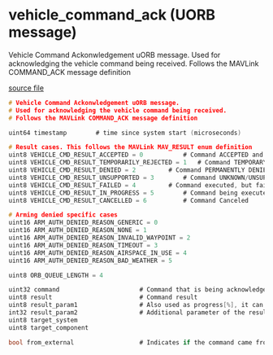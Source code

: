 # vehicle_command_ack (UORB message)

Vehicle Command Ackonwledgement uORB message.
Used for acknowledging the vehicle command being received.
Follows the MAVLink COMMAND_ACK message definition

[source file](https://github.com/PX4/PX4-Autopilot/blob/main/msg/vehicle_command_ack.msg)

```c
# Vehicle Command Ackonwledgement uORB message.
# Used for acknowledging the vehicle command being received.
# Follows the MAVLink COMMAND_ACK message definition

uint64 timestamp		# time since system start (microseconds)

# Result cases. This follows the MAVLink MAV_RESULT enum definition
uint8 VEHICLE_CMD_RESULT_ACCEPTED = 0			# Command ACCEPTED and EXECUTED |
uint8 VEHICLE_CMD_RESULT_TEMPORARILY_REJECTED = 1	# Command TEMPORARY REJECTED/DENIED |
uint8 VEHICLE_CMD_RESULT_DENIED = 2			# Command PERMANENTLY DENIED |
uint8 VEHICLE_CMD_RESULT_UNSUPPORTED = 3		# Command UNKNOWN/UNSUPPORTED |
uint8 VEHICLE_CMD_RESULT_FAILED = 4			# Command executed, but failed |
uint8 VEHICLE_CMD_RESULT_IN_PROGRESS = 5		# Command being executed |
uint8 VEHICLE_CMD_RESULT_CANCELLED = 6			# Command Canceled

# Arming denied specific cases
uint16 ARM_AUTH_DENIED_REASON_GENERIC = 0
uint16 ARM_AUTH_DENIED_REASON_NONE = 1
uint16 ARM_AUTH_DENIED_REASON_INVALID_WAYPOINT = 2
uint16 ARM_AUTH_DENIED_REASON_TIMEOUT = 3
uint16 ARM_AUTH_DENIED_REASON_AIRSPACE_IN_USE = 4
uint16 ARM_AUTH_DENIED_REASON_BAD_WEATHER = 5

uint8 ORB_QUEUE_LENGTH = 4

uint32 command						# Command that is being acknowledged
uint8 result						# Command result
uint8 result_param1					# Also used as progress[%], it can be set with the reason why the command was denied, or the progress percentage when result is MAV_RESULT_IN_PROGRESS
int32 result_param2					# Additional parameter of the result, example: which parameter of MAV_CMD_NAV_WAYPOINT caused it to be denied.
uint8 target_system
uint8 target_component

bool from_external					# Indicates if the command came from an external source

```
